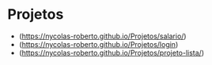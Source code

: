 # Projetos

- (https://nycolas-roberto.github.io/Projetos/salario/)
- (https://nycolas-roberto.github.io/Projetos/login)
- (https://nycolas-roberto.github.io/Projetos/projeto-lista/)
